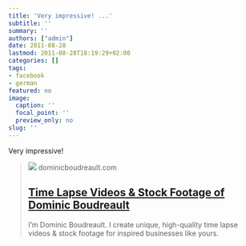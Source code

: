 ```yaml
---
title: 'Very impressive! ...'
subtitle: ''
summary: ''
authors: ["admin"]
date: 2011-08-28
lastmod: 2011-08-28T18:19:29+02:00
categories: []
tags:
- facebook
- german
featured: no
image:
  caption: ''
  focal_point: ''
  preview_only: no
slug: ''
---
```

Very impressive!
> [![](http://static1.squarespace.com/static/54b4533ae4b06e4171636276/t/5858047f2994ca87d4a8eaee/1482163330286/dominic_logo_web_02.png?format=1500w)](http://www.dominicboudreault.com/)
> dominicboudreault.com
> ## [Time Lapse Videos & Stock Footage of Dominic Boudreault](http://www.dominicboudreault.com/)
>
>I’m Dominic Boudreault. I create unique, high-quality time lapse videos & stock footage for inspired businesses like yours.


